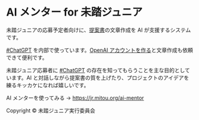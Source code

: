 # AI メンター for 未踏ジュニア

未踏ジュニアの応募予定者向けに、[提案書](https://jr.mitou.org/download)の文章作成を AI が支援するシステムです。

[#ChatGPT](https://twitter.com/hashtag/ChatGPT) を内部で使っています。[OpenAI アカウントを作る](https://chat.openai.com/chat)と文章作成も依頼できて便利です。

未踏ジュニア応募者に [#ChatGPT](https://twitter.com/hashtag/ChatGPT) の存在を知ってもらうことを主な目的としています。AI と対話しながら提案書の質を上げたり、プロジェクトのアイデアを練るキッカケになれば嬉しいです。

AI メンターを使ってみる → https://jr.mitou.org/ai-mentor



Copyright &copy; 未踏ジュニア実行委員会
